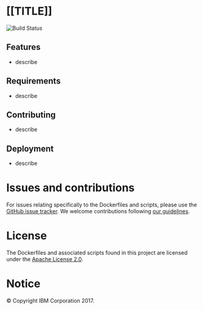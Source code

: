 # [[TITLE]]
![Build Status]([[BUILD_STATUS_URL]])

## Features
- describe

## Requirements
- describe

## Contributing
- describe

## Deployment
- describe

# Issues and contributions
For issues relating specifically to the Dockerfiles and scripts, please use the [GitHub issue tracker](../../issues).
We welcome contributions following [our guidelines](CONTRIBUTING.md).

# License
The Dockerfiles and associated scripts found in this project are licensed under the [Apache License 2.0](LICENSE).

# Notice
© Copyright IBM Corporation 2017.
